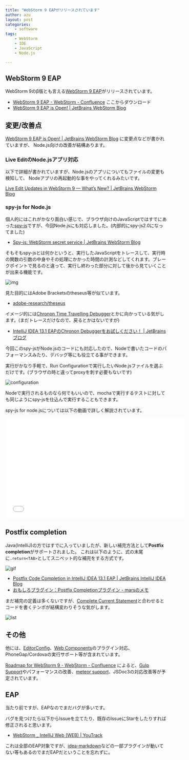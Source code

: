 ```yaml
---
title: "WebStorm 9 EAPがリリースされています"
author: azu
layout: post
categories:
    - software
tags:
    - WebStorm
    - IDE
    - JavaScript
    - Node.js

---
```


## WebStorm 9 EAP

WebStorm 9のβ版とも言える[WebStorm 9 EAP](http://confluence.jetbrains.com/display/WI/WebStorm+9+EAP "WebStorm 9 EAP - WebStorm - Confluence")がリリースされています。

- [WebStorm 9 EAP - WebStorm - Confluence](http://confluence.jetbrains.com/display/WI/WebStorm+9+EAP "WebStorm 9 EAP - WebStorm - Confluence") ここからダウンロード
- [WebStorm 9 EAP is Open! | JetBrains WebStorm Blog](http://blog.jetbrains.com/webstorm/2014/08/webstorm-9-eap/ "WebStorm 9 EAP is Open! | JetBrains WebStorm Blog")

## 変更/改善点

[WebStorm 9 EAP is Open! | JetBrains WebStorm Blog](http://blog.jetbrains.com/webstorm/2014/08/webstorm-9-eap/ "WebStorm 9 EAP is Open! | JetBrains WebStorm Blog") に変更点などが書かれていますが、
Node.js向けの改善が結構あります。

### Live EditのNode.jsアプリ対応

以下で詳細が書かれていますが、Node.jsのアプリについてもファイルの変更も検知して、
Nodeアプリの再起動的な事をやってくれるみたいです。

[Live Edit Updates in WebStorm 9 — What’s New? \| JetBrains WebStorm Blog](http://blog.jetbrains.com/webstorm/2014/08/live-edit-updates-in-webstorm-9/ "Live Edit Updates in WebStorm 9 — What’s New? | JetBrains WebStorm Blog")

### spy-js for Node.js

個人的にはこれがかなり面白い感じで、ブラウザ向けのJavaScriptではすでにあった[spy-js](http://spy-js.com/ "spy-js: tracing, profiling, debugging javascript")ですが、今回Node.jsにも対応しました。(内部的にspy-js2.0になってました)

- [Spy-js: WebStorm secret service | JetBrains WebStorm Blog](http://blog.jetbrains.com/webstorm/2014/04/spy-js-webstorm-secret-service/ "Spy-js: WebStorm secret service | JetBrains WebStorm Blog")

そもそもspy-jsとは何かというと、実行したJavaScriptをトレースして、実行時の関数の引数の中身やその処理にかかった時間の計測などしてくれます。ブレークポイントで見るのと違って、実行し終わった部分に対して後から見ていくことが出来る機能です。

![img](https://efcl.info/wp-content/uploads/2014/08/12-1407819730.png)

見た目的にはAdobe Bracketsのtheseus等が似ています。

- [adobe-research/theseus](https://github.com/adobe-research/theseus "adobe-research/theseus")

イメージ的には[Chronon Time Travelling Debugger](http://chrononsystems.com/products/chronon-time-travelling-debugger "Chronon Time Travelling Debugger")とかに向かっている気がします。(まだトレースだけなので、戻るとかはないですが)

- [IntelliJ IDEA 13.1 EAPのChronon Debuggerをお試しください！ | JetBrains ブログ](http://blog.jetbrains.com/jp/2014/03/06/420 "IntelliJ IDEA 13.1 EAPのChronon Debuggerをお試しください！ | JetBrains ブログ")

今回このspy-jsがNode.jsのコードにも対応したので、Nodeで書いたコードのパフォーマンスみたり、デバッグ等にも役立てる事ができます。

実行がかなり手軽で、Run Configurationで実行したいNode.jsファイルを選ぶだけです。(ブラウザの時と違ってproxyを刺す必要もないです)

![configuration](https://efcl.info/wp-content/uploads/2014/08/12-1407819988.png)

Nodeで実行されるものなら何でもいいので、mochaで実行するテストに対しても同じようにspy-jsを仕込んで実行することもできます。

spy-js for node.jsについては以下の動画で詳しく解説されています。

<iframe width="560" height="315" src="//www.youtube.com/embed/kzw8GmakYGY" frameborder="0" allowfullscreen></iframe>


## Postfix completion


Java(IntelliJ)の方ではすでに入っていましたが、新しい補完方法として**Postfix completion**がサポートされました。
これは以下のように、式の末尾に`.return<TAB>`としてスニペット的な補完をする方式です。

![gif](https://gyazo.com/095afae3db42318dfb0a1ea3f00d47d1.gif)

- [Postfix Code Completion in IntelliJ IDEA 13.1 EAP \| JetBrains IntelliJ IDEA Blog](http://blog.jetbrains.com/idea/2014/03/postfix-completion/ "Postfix Code Completion in IntelliJ IDEA 13.1 EAP | JetBrains IntelliJ IDEA Blog")
- [おもしろプラグイン：Postfix Completionプラグイン - marsのメモ](http://d.hatena.ne.jp/masanobuimai/20131218/1387292674 "おもしろプラグイン：Postfix Completionプラグイン - marsのメモ")

まだ補完の定義は多くないですが、[Complete Current Statement](http://blog.livedoor.jp/okashi1/archives/51751259.html "Complete Current Statement")と合わせるとコードを書くテンポが結構変わりそうな気がします。

![list](https://efcl.info/wp-content/uploads/2014/08/12-1407820341.png)

## その他

他には、[EditorConfig](http://editorconfig.org/ "EditorConfig")、[Web Components](http://plugins.jetbrains.com/plugin/7312?pr=webStorm "Web Components")のプラグイン対応、PhoneGap/Cordovaの実行サポート等が含まれています。

[Roadmap for WebStorm 9 - WebStorm - Confluence](http://confluence.jetbrains.com/display/WI/Roadmap+for+WebStorm+9 "Roadmap for WebStorm 9 - WebStorm - Confluence") によると、[Gulp Support](http://youtrack.jetbrains.com/issue/WEB-11649?_ga=1.111451204.1798192124.1402466764 "Gulp Support ")やパフォーマンスの改善、[meteor support](http://youtrack.jetbrains.com/issue/WEB-6264 "meteor support ")、JSDoc3の対応改善等が予定されています。

## EAP

当たり前ですが、EAPなのでまだバグが多いです。

バグを見つけたら以下からIssueを立てたり、既存のIssueにStarをしたりすれば修正されると思います。

- [WebStorm _ IntelliJ Web (WEB) | YouTrack](http://youtrack.jetbrains.com/issues/WEB "WebStorm _ IntelliJ Web (WEB) | YouTrack")

これは全部のEAP対象ですが、[idea-markdown](https://github.com/nicoulaj/idea-markdown " idea-markdown")などの一部プラグインが動いてない等もあるのでまだEAPだということを忘れずに。

